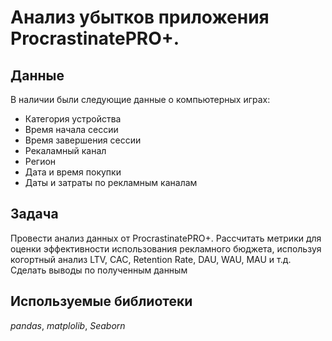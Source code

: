 # Анализ убытков приложения ProcrastinatePRO+.


## Данные

В наличии были следующие данные о компьютерных играх:
- Категория устройства
- Время начала сессии
- Время завершения сессии
- Рекаламный канал
- Регион
- Дата и время покупки
- Даты и затраты по рекламным каналам



## Задача

Провести анализ данных от ProcrastinatePRO+. Рассчитать метрики для оценки эффективности использования рекламного бюджета, используя когортный анализ LTV, CAC, Retention Rate, DAU, WAU, MAU и т.д. Сделать выводы по полученным данным

## Используемые библиотеки
*pandas*, *matplolib*, *Seaborn*
